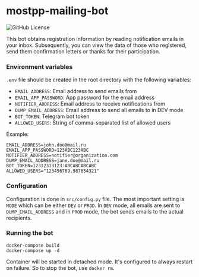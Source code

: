 # mostpp-mailing-bot

![GitHub License](https://img.shields.io/github/license/GregoryKogan/mostpp-mailing-bot)

This bot obtains registration information by reading notification emails in your inbox. Subsequently, you can view the data of those who registered, send them confirmation letters or thanks for their participation.

### Environment variables

`.env` file should be created in the root directory with the following variables:

- `EMAIL_ADDRESS`: Email address to send emails from
- `EMAIL_APP_PASSWORD`: App password for the email address
- `NOTIFIER_ADDRESS`: Email address to receive notifications from
- `DUMP_EMAIL_ADDRESS`: Email address to send all emails to in DEV mode
- `BOT_TOKEN`: Telegram bot token
- `ALLOWED_USERS`: String of comma-separated list of allowed users

Example:

```shell
EMAIL_ADDRESS=john.doe@mail.ru
EMAIL_APP_PASSWORD=123ABC123ABC
NOTIFIER_ADDRESS=notifier@organization.com
DUMP_EMAIL_ADDRESS=jane.doe@mail.ru
BOT_TOKEN=12312313123:ABCABCABCABC
ALLOWED_USERS="123456789,987654321"
```

### Configuration

Configuration is done in `src/config.py` file.
The most important setting is `MODE` which can be either `DEV` or `PROD`. In `DEV` mode, all emails are sent to `DUMP_EMAIL_ADDRESS` and in `PROD` mode, the bot sends emails to the actual recipients.

### Running the bot

```shell
docker-compose build
docker-compose up -d
```

Container will be started in detached mode. It's configured to always restart on failure. So to stop the bot, use `docker rm`.
